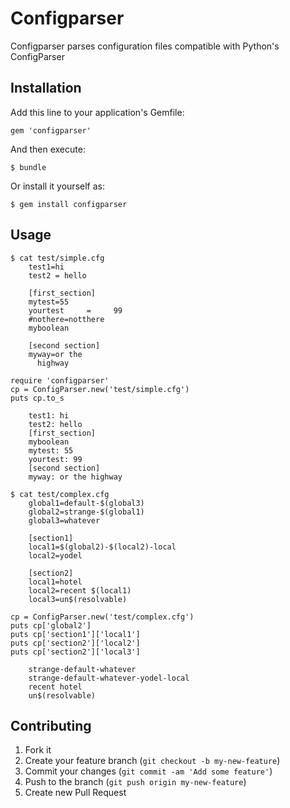 # Configparser

Configparser parses configuration files compatible with Python's ConfigParser

## Installation

Add this line to your application's Gemfile:

    gem 'configparser'

And then execute:

    $ bundle

Or install it yourself as:

    $ gem install configparser

## Usage

	$ cat test/simple.cfg
		test1=hi
		test2 = hello

		[first_section]
		mytest=55
		yourtest     =     99
		#nothere=notthere
		myboolean

		[second section]
		myway=or the
		  highway
	
	require 'configparser'
	cp = ConfigParser.new('test/simple.cfg')
	puts cp.to_s
	
		test1: hi
		test2: hello
		[first_section]
		myboolean
		mytest: 55
		yourtest: 99
		[second section]
		myway: or the highway
		
	$ cat test/complex.cfg
		global1=default-$(global3)
		global2=strange-$(global1)
		global3=whatever

		[section1]
		local1=$(global2)-$(local2)-local
		local2=yodel

		[section2]
		local1=hotel
		local2=recent $(local1)
		local3=un$(resolvable)
	
	cp = ConfigParser.new('test/complex.cfg')
	puts cp['global2']
	puts cp['section1']['local1']
	puts cp['section2']['local2']
	puts cp['section2']['local3']
	
		strange-default-whatever
		strange-default-whatever-yodel-local
		recent hotel
		un$(resolvable)


## Contributing

1. Fork it
2. Create your feature branch (`git checkout -b my-new-feature`)
3. Commit your changes (`git commit -am 'Add some feature'`)
4. Push to the branch (`git push origin my-new-feature`)
5. Create new Pull Request
